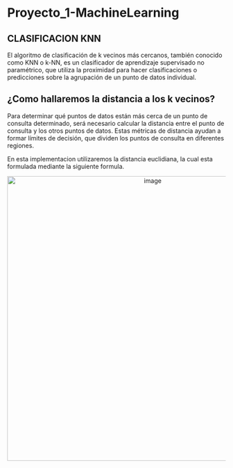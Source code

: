 # Proyecto_1-MachineLearning


## CLASIFICACION KNN

El algoritmo de clasificación de k vecinos más cercanos, también conocido como KNN o k-NN, es un clasificador de aprendizaje supervisado no paramétrico, que utiliza la proximidad para hacer clasificaciones o predicciones sobre la agrupación de un punto de datos individual.

## ¿Como hallaremos la distancia a los k vecinos?

Para determinar qué puntos de datos están más cerca de un punto de consulta determinado, será necesario calcular la distancia entre el punto de consulta y los otros puntos de datos. Estas métricas de distancia ayudan a formar límites de decisión, que dividen los puntos de consulta en diferentes regiones.

En esta implementacion utilizaremos la distancia euclidiana, la cual esta formulada mediante la siguiente formula.
<p align="center">
 <img width="655" alt="image" src="https://github.com/LeoIsidro/Proyecto_1-MachineLearning/assets/90939274/758eedcf-ffb5-47db-ae11-120664eb6cb2">
</p>

